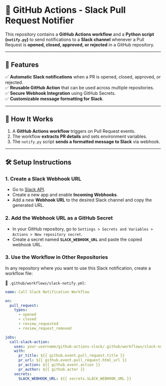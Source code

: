# 🚀 GitHub Actions - Slack Pull Request Notifier

This repository contains a **GitHub Actions workflow** and a **Python script (`notify.py`)** to send notifications to a **Slack channel** whenever a Pull Request is **opened, closed, approved, or rejected** in a GitHub repository.

---

## 📌 Features
✅ **Automatic Slack notifications** when a PR is opened, closed, approved, or rejected.  
✅ **Reusable GitHub Action** that can be used across multiple repositories.  
✅ **Secure Webhook Integration** using GitHub Secrets.  
✅ **Customizable message formatting for Slack**.  

---

## 📜 How It Works

1. A **GitHub Actions workflow** triggers on Pull Request events.  
2. The workflow **extracts PR details** and sets environment variables.  
3. The `notify.py` script **sends a formatted message to Slack** via webhook.  

---

## 🛠️ Setup Instructions

### **1. Create a Slack Webhook URL**
- Go to [Slack API](https://api.slack.com/apps).
- Create a new app and enable **Incoming Webhooks**.
- Add a new **Webhook URL** to the desired Slack channel and copy the generated URL.

### **2. Add the Webhook URL as a GitHub Secret**
- In your GitHub repository, go to `Settings > Secrets and Variables > Actions > New repository secret`.
- Create a secret named **`SLACK_WEBHOOK_URL`** and paste the copied webhook URL.

### **3. Use the Workflow in Other Repositories**
In any repository where you want to use this Slack notification, create a workflow file:

📄 `.github/workflows/slack-notify.yml`:

```yaml
name: Call Slack Notification Workflow

on:
  pull_request:
    types:
      - opened
      - closed
      - review_requested
      - review_request_removed

jobs:
  call-slack-action:
    uses: your-username/github-actions-slack/.github/workflows/slack-notify.yml@main
    with:
      pr_title: ${{ github.event.pull_request.title }}
      pr_url: ${{ github.event.pull_request.html_url }}
      pr_action: ${{ github.event.action }}
      pr_author: ${{ github.actor }}
    secrets:
      SLACK_WEBHOOK_URL: ${{ secrets.SLACK_WEBHOOK_URL }}
